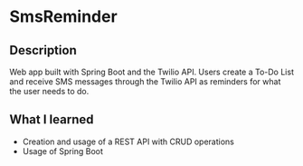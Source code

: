 # SmsReminder

## Description
Web app built with Spring Boot and the Twilio API. 
Users create a To-Do List and receive SMS messages through the Twilio API as reminders for what the user needs to do.

## What I learned
* Creation and usage of a REST API with CRUD operations
* Usage of Spring Boot

